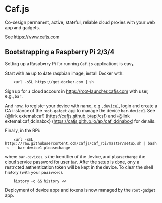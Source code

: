 # Caf.js

Co-design permanent, active, stateful, reliable cloud proxies with your web app and gadgets.

See https://www.cafjs.com

## Bootstrapping a Raspberry Pi 2/3/4

Setting up a Raspberry Pi for running `Caf.js` applications is easy.

Start with an up to date raspbian image, install Docker with:
```
    curl -sSL https://get.docker.com | sh
```
Sign up for a cloud account in https://root-launcher.cafjs.com with user, e.g., `bar`.

And now, to register your device with name, e.g., `device1`, login and create a CA instance of the `root-gadget` app to manage the device `bar-device1`. See  {@link external:caf} (https://cafjs.github.io/api/caf) and {@link external:caf_dcinabox} (https://cafjs.github.io/api/caf_dcinabox) for details.

Finally, in the RPi:
```
    curl -sSL  https://raw.githubusercontent.com/cafjs/caf_rpi/master/setup.sh | bash -s -- bar-device1 pleasechange
```
where `bar-device1` is the identifier of the  device, and `pleasechange` the cloud service password for user `bar`. After the setup is done, only a restricted authentication token will be kept in the device. To clear the shell history (with your password):
```
    history -c && history -w
```
Deployment of device apps and tokens is now managed by the `root-gadget` app.
